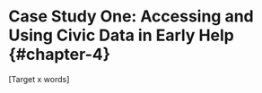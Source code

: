 Case Study One: Accessing and Using Civic Data in Early Help {#chapter-4}
=======================
[Target x words]
